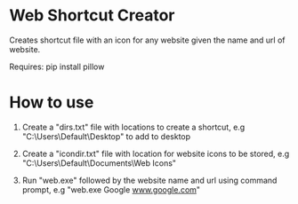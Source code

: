 # Web Shortcut Creator

Creates shortcut file with an icon for any website given the name and url of website.

Requires: pip install pillow

# How to use 

1. Create a "dirs.txt" file with locations to create a shortcut, e.g "C:\Users\Default\Desktop" to add to desktop

2. Create a "icondir.txt" file with location for website icons to be stored, e.g "C:\Users\Default\Documents\Web Icons"

3. Run "web.exe" followed by the website name and url using command prompt, e.g "web.exe Google www.google.com"
